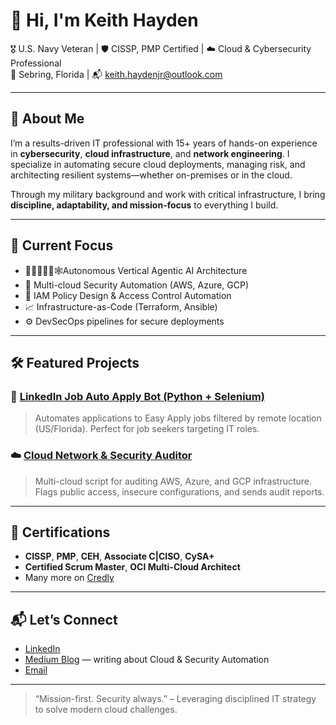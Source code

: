 # 👋 Hi, I'm Keith Hayden

🎖️ U.S. Navy Veteran | 🛡️ CISSP, PMP Certified | ☁️ Cloud & Cybersecurity Professional  
📍 Sebring, Florida | 📬 keith.haydenjr@outlook.com

---

## 🚀 About Me

I’m a results-driven IT professional with 15+ years of hands-on experience in **cybersecurity**, **cloud infrastructure**, and **network engineering**. I specialize in automating secure cloud deployments, managing risk, and architecting resilient systems—whether on-premises or in the cloud.

Through my military background and work with critical infrastructure, I bring **discipline, adaptability, and mission-focus** to everything I build.

---

## 🔧 Current Focus

- 🤖🧠📐🧭🔁🕸️Autonomous Vertical Agentic AI Architecture
- 🧠 Multi-cloud Security Automation (AWS, Azure, GCP)
- 🔐 IAM Policy Design & Access Control Automation
- 📈 Infrastructure-as-Code (Terraform, Ansible)
- ⚙️ DevSecOps pipelines for secure deployments

---

## 🛠️ Featured Projects

### 🔎 [LinkedIn Job Auto Apply Bot (Python + Selenium)](https://github.com/keithhaydenjr/linkedin_auto_apply)
> Automates applications to Easy Apply jobs filtered by remote location (US/Florida). Perfect for job seekers targeting IT roles.

### ☁️ [Cloud Network & Security Auditor](https://github.com/keithhaydenjr/cloud_netsec_multi_audit)
> Multi-cloud script for auditing AWS, Azure, and GCP infrastructure. Flags public access, insecure configurations, and sends audit reports.

---

## 🏅 Certifications

- **CISSP**, **PMP**, **CEH**, **Associate C|CISO**, **CySA+**
- **Certified Scrum Master**, **OCI Multi-Cloud Architect**
- Many more on [Credly](https://www.credly.com/users/keith-haydenjr)

---

## 📬 Let’s Connect

- [LinkedIn](https://www.linkedin.com/in/keithhaydenjr/)
- [Medium Blog](https://medium.com/@keithhaydenjr) — writing about Cloud & Security Automation
- [Email](mailto:keith.haydenjr@outlook.com)

---

> “Mission-first. Security always.” – Leveraging disciplined IT strategy to solve modern cloud challenges.

